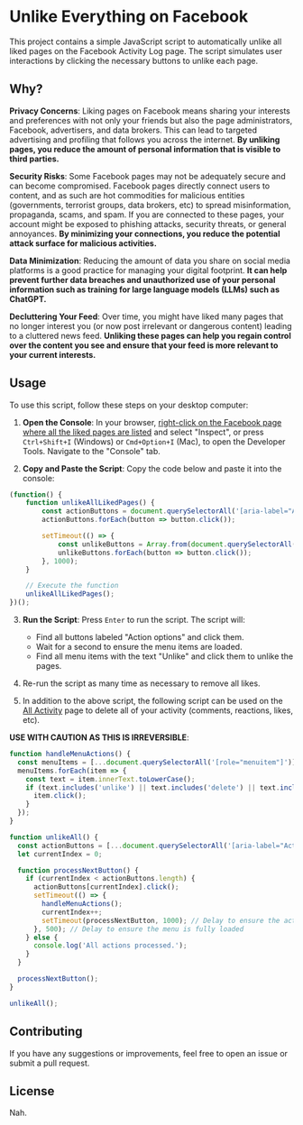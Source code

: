 # Unlike Everything on Facebook

This project contains a simple JavaScript script to automatically unlike all liked pages on the Facebook Activity Log page. The script simulates user interactions by clicking the necessary buttons to unlike each page.

## Why?

**Privacy Concerns**: Liking pages on Facebook means sharing your interests and preferences with not only your friends but also the page administrators, Facebook, advertisers, and data brokers. This can lead to targeted advertising and profiling that follows you across the internet. **By unliking pages, you reduce the amount of personal information that is visible to third parties.**

**Security Risks**: Some Facebook pages may not be adequately secure and can become compromised. Facebook pages directly connect users to content, and as such are hot commodities for malicious entities (governments, terrorist groups, data brokers, etc) to spread misinformation, propaganda, scams, and spam. If you are connected to these pages, your account might be exposed to phishing attacks, security threats, or general annoyances. **By minimizing your connections, you reduce the potential attack surface for malicious activities.**

**Data Minimization**: Reducing the amount of data you share on social media platforms is a good practice for managing your digital footprint. **It can help prevent further data breaches and unauthorized use of your personal information such as training for large language models (LLMs) such as ChatGPT.**

**Decluttering Your Feed**: Over time, you might have liked many pages that no longer interest you (or now post irrelevant or dangerous content) leading to a cluttered news feed. **Unliking these pages can help you regain control over the content you see and ensure that your feed is more relevant to your current interests.**

## Usage

To use this script, follow these steps on your desktop computer:

1. **Open the Console**: In your browser, [right-click on the Facebook page where all the liked pages are listed](https://www.facebook.com/usrID/allactivity?activity_history=false&category_key=LIKEDINTERESTS&manage_mode=false&should_load_landing_page=false) and select "Inspect", or press `Ctrl+Shift+I` (Windows) or `Cmd+Option+I` (Mac), to open the Developer Tools. Navigate to the "Console" tab.

2. **Copy and Paste the Script**: Copy the code below and paste it into the console:

```javascript
(function() {
    function unlikeAllLikedPages() {
        const actionButtons = document.querySelectorAll('[aria-label="Action options"]');
        actionButtons.forEach(button => button.click());

        setTimeout(() => {
            const unlikeButtons = Array.from(document.querySelectorAll('[role="menuitem"]')).filter(button => button.innerText.includes('Unlike'));
            unlikeButtons.forEach(button => button.click());
        }, 1000);
    }

    // Execute the function
    unlikeAllLikedPages();
})();
```

3. **Run the Script**: Press `Enter` to run the script. The script will:
    - Find all buttons labeled "Action options" and click them.
    - Wait for a second to ensure the menu items are loaded.
    - Find all menu items with the text "Unlike" and click them to unlike the pages.

4. Re-run the script as many time as necessary to remove all likes.

5. In addition to the above script, the following script can be used on the [All Activity](https://www.facebook.com/usrID/allactivity?activity_history=false&category_key=LIKEDINTERESTS&manage_mode=false&should_load_landing_page=false) page to delete all of your activity (comments, reactions, likes, etc).

**USE WITH CAUTION AS THIS IS IRREVERSIBLE**:

```javascript
function handleMenuActions() {
  const menuItems = [...document.querySelectorAll('[role="menuitem"]')];
  menuItems.forEach(item => {
    const text = item.innerText.toLowerCase();
    if (text.includes('unlike') || text.includes('delete') || text.includes('remove reaction')) {
      item.click();
    }
  });
}

function unlikeAll() {
  const actionButtons = [...document.querySelectorAll('[aria-label="Action options"]')];
  let currentIndex = 0;

  function processNextButton() {
    if (currentIndex < actionButtons.length) {
      actionButtons[currentIndex].click();
      setTimeout(() => {
        handleMenuActions();
        currentIndex++;
        setTimeout(processNextButton, 1000); // Delay to ensure the action is processed
      }, 500); // Delay to ensure the menu is fully loaded
    } else {
      console.log('All actions processed.');
    }
  }

  processNextButton();
}

unlikeAll();
```

## Contributing
If you have any suggestions or improvements, feel free to open an issue or submit a pull request.

## License
Nah.
